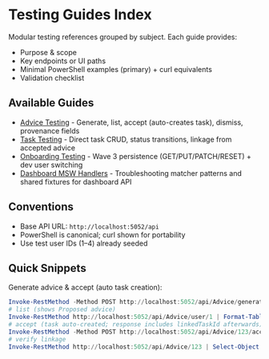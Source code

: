 # Testing Guides Index

Modular testing references grouped by subject. Each guide provides:
- Purpose & scope
- Key endpoints or UI paths
- Minimal PowerShell examples (primary) + curl equivalents
- Validation checklist

## Available Guides
- [Advice Testing](./advice-testing.md) - Generate, list, accept (auto-creates task), dismiss, provenance fields
- [Task Testing](./tasks-testing.md) - Direct task CRUD, status transitions, linkage from accepted advice
- [Onboarding Testing](./onboarding-testing.md) - Wave 3 persistence (GET/PUT/PATCH/RESET) + dev user switching
- [Dashboard MSW Handlers](./dashboard-msw-handlers.md) - Troubleshooting matcher patterns and shared fixtures for dashboard API

## Conventions
- Base API URL: `http://localhost:5052/api`
- PowerShell is canonical; curl shown for portability
- Use test user IDs (1–4) already seeded

## Quick Snippets
Generate advice & accept (auto task creation):
```powershell
Invoke-RestMethod -Method POST http://localhost:5052/api/Advice/generate/1
# list (shows Proposed advice)
Invoke-RestMethod http://localhost:5052/api/Advice/user/1 | Format-Table adviceId,status,linkedTaskId,sourceAlertId
# accept (task auto-created; response includes linkedTaskId afterwards)
Invoke-RestMethod -Method POST http://localhost:5052/api/Advice/123/accept
# verify linkage
Invoke-RestMethod http://localhost:5052/api/Advice/123 | Select-Object adviceId,status,linkedTaskId,acceptedAt
```
